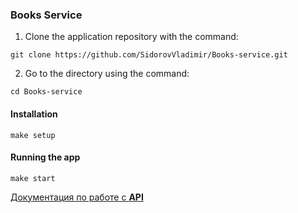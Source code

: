 ### Books Service

1. Clone the application repository with the command:

```
git clone https://github.com/SidorovVladimir/Books-service.git
```

2. Go to the directory using the command:

```
cd Books-service
```

#### Installation

```
make setup
```

#### Running the app

```
make start
```

[Документация по работе с **API**](https://github.com/SidorovVladimir/Books-service/blob/main/API.md)
